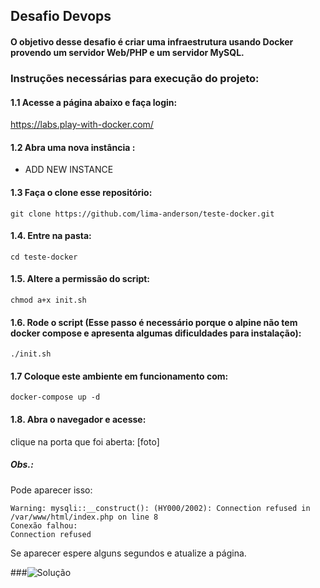 ## Desafio Devops 

#### O objetivo desse desafio é criar uma infraestrutura usando Docker provendo um servidor Web/PHP e um servidor MySQL.

### Instruções necessárias para execução do projeto:

#### 1.1 Acesse a página abaixo e faça login:

https://labs.play-with-docker.com/

#### 1.2 Abra uma nova instância :

+ ADD NEW INSTANCE

#### 1.3 Faça o clone esse repositório:
```
git clone https://github.com/lima-anderson/teste-docker.git
```
#### 1.4. Entre na pasta:
```
cd teste-docker
```
#### 1.5. Altere a permissão do script:
```
chmod a+x init.sh
```
#### 1.6. Rode o script (Esse passo é necessário porque o alpine não tem docker compose e apresenta algumas dificuldades para instalação):
```
./init.sh
```
#### 1.7 Coloque este ambiente em funcionamento com:
```
docker-compose up -d
```
#### 1.8. Abra o navegador e acesse:

clique na porta que foi aberta: [foto]

##### Obs.:
Pode aparecer isso:
```
Warning: mysqli::__construct(): (HY000/2002): Connection refused in /var/www/html/index.php on line 8
Conexão falhou:
Connection refused
```
Se aparecer espere alguns segundos e atualize a página.


###![Solução](https://www.google.com/)
